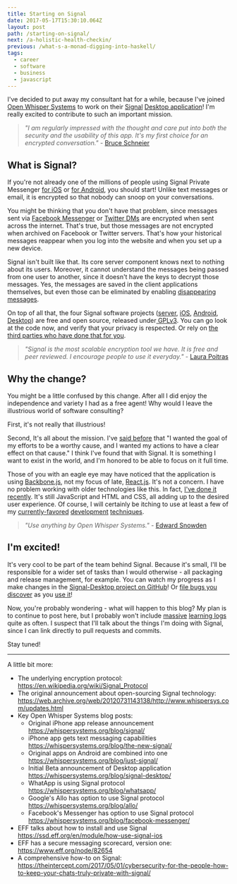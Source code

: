 ```yaml
---
title: Starting on Signal
date: 2017-05-17T15:30:10.064Z
layout: post
path: /starting-on-signal/
next: /a-holistic-health-checkin/
previous: /what-s-a-monad-digging-into-haskell/
tags:
  - career
  - software
  - business
  - javascript
---
```


I've decided to put away my consultant hat for a while, because I've joined [Open Whisper Systems](https://whispersystems.org/) to work on their [Signal](https://en.wikipedia.org/wiki/Signal_(software)) [Desktop application](https://whispersystems.org/blog/signal-desktop/)! I'm really excited to contribute to such an important mission.

<div class='fold'></div>

> _"I am regularly impressed with the thought and care put into both the security and the usability of this app. It's my first choice for an encrypted conversation."_ - [Bruce Schneier](https://en.wikipedia.org/wiki/Bruce_Schneier)

## What is Signal?

If you're not already one of the millions of people using Signal Private Messenger [for iOS](https://itunes.apple.com/us/app/signal-private-messenger/id874139669) or [for Android](https://play.google.com/store/apps/details?id=org.thoughtcrime.securesms), you should start! Unlike text messages or email, it is encrypted so that nobody can snoop on your conversations.

You might be thinking that you don't have that problem, since messages sent via [Facebook Messenger](https://www.messenger.com/) or [Twitter DMs](https://support.twitter.com/articles/14606) are encrypted when sent across the internet. That's true, but those messages are not encrypted when archived on Facebook or Twitter servers. That's how your historical messages reappear when you log into the website and when you set up a new device.

Signal isn't built like that. Its core server component knows next to nothing about its users. Moreover, it cannot understand the messages being passed from one user to another, since it doesn't have the keys to decrypt those messages. Yes, the messages are saved in the client applications themselves, but even those can be eliminated by enabling [disappearing messages](https://whispersystems.org/blog/disappearing-messages/).

On top of all that, the four Signal software projects ([server](https://github.com/WhisperSystems/Signal-Server), [iOS](https://github.com/WhisperSystems/Signal-iOS), [Android](https://github.com/WhisperSystems/Signal-Android), [Desktop](https://github.com/WhisperSystems/Signal-Desktop)) are free and open source, released under[ GPLv3](https://www.gnu.org/licenses/gpl-3.0.html). You can go look at the code now, and verify that your privacy is respected. Or rely on [the third parties who have done that for you](https://www.cyberscoop.com/signal-security-audit-encryption-facebook-messenger-whatsapp/).

> _"Signal is the most scalable encryption tool we have. It is free and peer reviewed. I encourage people to use it everyday."_ - [Laura Poitras](https://en.wikipedia.org/wiki/Laura_Poitras)

## Why the change?

You might be a little confused by this change. After all I did enjoy the independence and variety I had as a free agent! Why would I leave the illustrious world of software consulting?

First, it's not really that illustrious!

Second, It's all about the mission. I've [said before](/why-i-left-liffft/) that "I wanted the goal of my efforts to be a worthy cause, and I wanted my actions to have a clear effect on that cause." I think I've found that with Signal. It is something I want to exist in the world, and I'm honored to be able to focus on it full time.

Those of you with an eagle eye may have noticed that the application is using [Backbone.js](http://backbonejs.org/), not my focus of late, [React.js](https://facebook.github.io/react/). It's not a concern. I have no problem working with older technologies like this. In fact, [I've done it recently](/contract-new-techniques-old-technology/). It's still JavaScript and HTML and CSS, all adding up to the desired user experience. Of course, I will certainly be itching to use at least a few of my [currently-favored](/better-docs-and-static-analysis/) [development](/eslint-part-1-exploration/) [techniques](/better-changelogs-strings-and-paths/).

> _"Use anything by Open Whisper Systems."_ - [Edward Snowden](https://en.wikipedia.org/wiki/Edward_Snowden)

## I'm excited!

It's very cool to be part of the team behind Signal. Because it's small, I'll be responsible for a wider set of tasks than I would otherwise - all packaging and release management, for example. You can watch my progress as I make changes in the [Signal-Desktop project on GitHub](https://github.com/WhisperSystems/Signal-Desktop)! Or [file bugs you discover](https://github.com/WhisperSystems/Signal-Desktop/issues/new) as you [use it](https://support.whispersystems.org/hc/en-us/articles/214507138-How-do-I-install-Signal-Desktop-)!

Now, you're probably wondering - what will happen to this blog? My plan is to continue to post here, but I probably won't include [massive](/what-s-a-monad-digging-into-haskell/) [learning logs](/getting-started-with-elixir/) quite as often. I suspect that I'll talk about the things I'm doing with Signal, since I can link directly to pull requests and commits.

Stay tuned!

---

A little bit more:

* The underlying encryption protocol: https://en.wikipedia.org/wiki/Signal_Protocol
* The original announcement about open-sourcing Signal technology: https://web.archive.org/web/20120731143138/http://www.whispersys.com/updates.html
* Key Open Whisper Systems blog posts:
    * Original iPhone app release announcement https://whispersystems.org/blog/signal/
    * iPhone app gets text messaging capabilities https://whispersystems.org/blog/the-new-signal/
    * Original apps on Android are combined into one https://whispersystems.org/blog/just-signal/
    * Initial Beta announcement of Desktop application https://whispersystems.org/blog/signal-desktop/
    * WhatApp is using Signal protocol https://whispersystems.org/blog/whatsapp/
    * Google's Allo has option to use Signal protocol https://whispersystems.org/blog/allo/
    * Facebook's Messenger has option to use Signal protocol https://whispersystems.org/blog/facebook-messenger/
* EFF talks about how to install and use Signal https://ssd.eff.org/en/module/how-use-signal-ios
* EFF has a secure messaging scorecard, version one: https://www.eff.org/node/82654
* A comprehensive how-to on Signal: https://theintercept.com/2017/05/01/cybersecurity-for-the-people-how-to-keep-your-chats-truly-private-with-signal/

